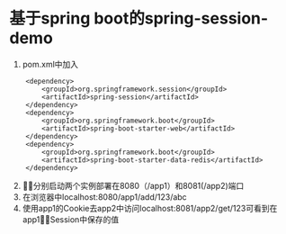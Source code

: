 # 基于spring boot的spring-session-demo
1. pom.xml中加入
```
    <dependency>
        <groupId>org.springframework.session</groupId>
        <artifactId>spring-session</artifactId>
    </dependency>
    <dependency>
        <groupId>org.springframework.boot</groupId>
        <artifactId>spring-boot-starter-web</artifactId>
    </dependency>
    <dependency>
        <groupId>org.springframework.boot</groupId>
        <artifactId>spring-boot-starter-data-redis</artifactId>
    </dependency>
```
2. 分别启动两个实例部署在8080（/app1）和8081(/app2)端口
3. 在浏览器中localhost:8080/app1/add/123/abc
4. 使用app1的Cookie去app2中访问localhost:8081/app2/get/123可看到在app1Session中保存的值